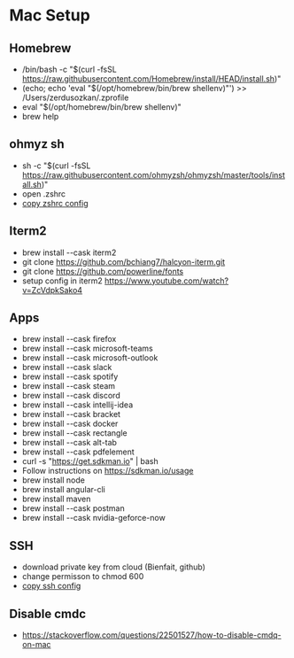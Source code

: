 # Mac Setup

## Homebrew
- /bin/bash -c "$(curl -fsSL https://raw.githubusercontent.com/Homebrew/install/HEAD/install.sh)"
- (echo; echo 'eval "$(/opt/homebrew/bin/brew shellenv)"') >> /Users/zerdusozkan/.zprofile
- eval "$(/opt/homebrew/bin/brew shellenv)"
- brew help

## ohmyz sh
- sh -c "$(curl -fsSL https://raw.githubusercontent.com/ohmyzsh/ohmyzsh/master/tools/install.sh)"
- open .zshrc
- [copy zshrc config](https://github.com/zeoe/mac-setup/blob/main/.zshrc)

## Iterm2
- brew install --cask iterm2
- git clone https://github.com/bchiang7/halcyon-iterm.git
- git clone https://github.com/powerline/fonts
- setup config in iterm2 https://www.youtube.com/watch?v=ZcVdpkSako4

## Apps
- brew install --cask firefox
- brew install --cask microsoft-teams
- brew install --cask microsoft-outlook
- brew install --cask slack
- brew install --cask spotify
- brew install --cask steam
- brew install --cask discord
- brew install --cask intellij-idea
- brew install --cask bracket
- brew install --cask docker
- brew install --cask rectangle
- brew install --cask alt-tab
- brew install --cask pdfelement
- curl -s "https://get.sdkman.io" | bash
- Follow instructions on https://sdkman.io/usage
- brew install node
- brew install angular-cli
- brew install maven
- brew install --cask postman
- brew install --cask nvidia-geforce-now

## SSH
- download private key from cloud (Bienfait, github)
- change permisson to chmod 600 
- [copy ssh config](https://github.com/zeoe/mac-setup/blob/main/config)
  
## Disable cmdc
- https://stackoverflow.com/questions/22501527/how-to-disable-cmdq-on-mac
